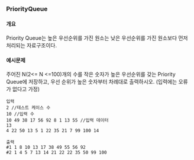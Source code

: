 ### PriorityQueue

#### 개요
Priority Queue는 높은 우선순위를 가진 원소는 낮은 우선순위를 가진 원소보다 먼저 처리되는 자료구조이다.
#### 예시문제
주어진 N(2<= N <=100)개의 수를 작은 숫자가 높은 우선순위를 갖는 Priority Queue에 저장하고,
우선 순위가 높은 숫자부터 차례대로 출력하시오.
(입력에는 오류가 없다고 가정)

```
입력
2 //테스트 케이스 수
10 //입력 수
10 49 38 17 56 92 8 1 13 55 //입력 데이터
13
4 22 50 13 5 1 22 35 21 7 99 100 14
```
```
출력
#1 1 8 10 13 17 38 49 55 56 92
#2 1 4 5 7 13 14 21 22 22 35 50 99 100
```